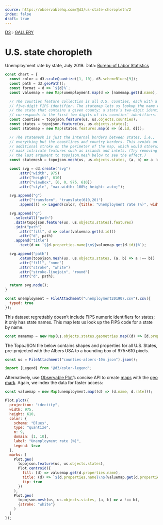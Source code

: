 ```yaml
---
source: https://observablehq.com/@d3/us-state-choropleth/2
index: false
draft: true
---
```


<div style="color: grey; font: 13px/25.5px var(--sans-serif); text-transform: uppercase;"><h1 style="display: none;">U.S. state choropleth</h1><a href="https://d3js.org/">D3</a> › <a href="/@d3/gallery">Gallery</a></div>

# U.S. state choropleth

Unemployment rate by state, July 2019. Data: [Bureau of Labor Statistics](http://www.bls.gov/lau/#tables)

```js echo
const chart = {
  const color = d3.scaleQuantize([1, 10], d3.schemeBlues[9]);
  const path = d3.geoPath();
  const format = d => `${d}%`;
  const valuemap = new Map(unemployment.map(d => [namemap.get(d.name), d.rate]));

  // The counties feature collection is all U.S. counties, each with a
  // five-digit FIPS identifier. The statemap lets us lookup the name of
  // the state that contains a given county; a state’s two-digit identifier
  // corresponds to the first two digits of its counties’ identifiers.
  const counties = topojson.feature(us, us.objects.counties);
  const states = topojson.feature(us, us.objects.states);
  const statemap = new Map(states.features.map(d => [d.id, d]));

  // The statemesh is just the internal borders between states, i.e.,
  // everything but the coastlines and country borders. This avoids an
  // additional stroke on the perimeter of the map, which would otherwise
  // mask intricate features such as islands and inlets. (Try removing
  // the last argument to topojson.mesh below to see the effect.)
  const statemesh = topojson.mesh(us, us.objects.states, (a, b) => a !== b);

  const svg = d3.create("svg")
      .attr("width", 975)
      .attr("height", 610)
      .attr("viewBox", [0, 0, 975, 610])
      .attr("style", "max-width: 100%; height: auto;");

  svg.append("g")
      .attr("transform", "translate(610,20)")
      .append(() => Legend(color, {title: "Unemployment rate (%)", width: 260}));

  svg.append("g")
    .selectAll("path")
    .data(topojson.feature(us, us.objects.states).features)
    .join("path")
      .attr("fill", d => color(valuemap.get(d.id)))
      .attr("d", path)
    .append("title")
      .text(d => `${d.properties.name}\n${valuemap.get(d.id)}%`);

  svg.append("path")
      .datum(topojson.mesh(us, us.objects.states, (a, b) => a !== b))
      .attr("fill", "none")
      .attr("stroke", "white")
      .attr("stroke-linejoin", "round")
      .attr("d", path);

  return svg.node();
}
```

```js echo
const unemployment = FileAttachment("unemployment201907.csv").csv({
  typed: true
});
```

This dataset regrettably doesn’t include FIPS numeric identifiers for states; it only has state names. This map lets us look up the FIPS code for a state by name.

```js echo
const namemap = new Map(us.objects.states.geometries.map((d) => [d.properties.name, d.id]));
```

The TopoJSON file below contains shapes and properties for all U.S. States, pre-projected with the Albers USA to a bounding box of 975&times;610 pixels.

```js echo
const us = FileAttachment("counties-albers-10m.json").json();
```

```js echo
import {Legend} from "@d3/color-legend";
```

Alternatively, use [Observable Plot](https://observablehq.com/plot)’s concise API to create [maps](https://observablehq.com/@observablehq/plot-mapping) with the [geo mark](https://observablehq.com/plot/marks/geo). Again, we index the data for faster access:

```js echo
const valuemap = new Map(unemployment.map((d) => [d.name, d.rate]));
```

```js echo
Plot.plot({
  projection: "identity",
  width: 975,
  height: 610,
  color: {
    scheme: "Blues",
    type: "quantize",
    n: 9,
    domain: [1, 10],
    label: "Unemployment rate (%)",
    legend: true
  },
  marks: [
    Plot.geo(
      topojson.feature(us, us.objects.states),
      Plot.centroid({
        fill: (d) => valuemap.get(d.properties.name),
        title: (d) => `${d.properties.name}\n${valuemap.get(d.properties.name)}%`,
        tip: true
      })
    ),
    Plot.geo(
      topojson.mesh(us, us.objects.states, (a, b) => a !== b),
      {stroke: "white"}
    )
  ]
});
```
